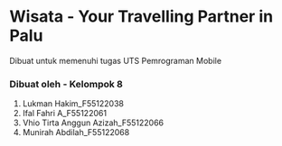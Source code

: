 # Wisata - Your Travelling Partner in Palu
Dibuat untuk memenuhi tugas UTS Pemrograman Mobile

### Dibuat oleh - Kelompok 8
1. Lukman Hakim_F55122038
2. Ifal Fahri A_F55122061
3. Vhio Tirta Anggun Azizah_F55122066
4. Munirah Abdilah_F55122068
